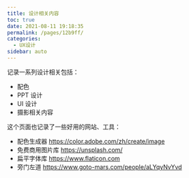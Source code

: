 ```yaml
---
title: 设计相关内容
toc: true
date: 2021-08-11 19:18:35
permalink: /pages/12b9ff/
categories:
  - UX设计
sidebar: auto
---
```




记录一系列设计相关包括：

- 配色
- PPT 设计
- UI 设计
- 摄影相关内容

这个页面也记录了一些好用的网站、工具：

-  配色生成器 https://color.adobe.com/zh/create/image
- 免费商用图片库 https://unsplash.com/
- 扁平字体库 https://www.flaticon.com
- 旁门左道 https://www.goto-mars.com/people/aLYqyNvYvd
